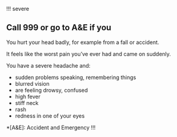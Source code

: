 !!! severe
## Call 999 or go to A&E if you

You hurt your head badly, for example from a fall or accident.

It feels like the worst pain you’ve ever had and came on suddenly.

You have a severe headache and:

* sudden problems speaking, remembering things
* blurred vision
* are feeling drowsy, confused
* high fever
* stiff neck
* rash
* redness in one of your eyes

*[A&E]: Accident and Emergency
!!!

